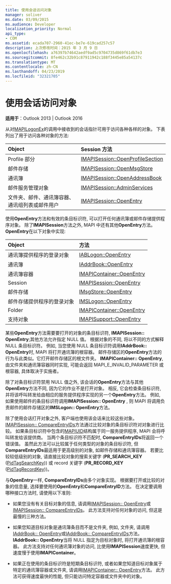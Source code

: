 ```yaml
---
title: 使用会话访问对象
manager: soliver
ms.date: 03/09/2015
ms.audience: Developer
localization_priority: Normal
api_type:
- COM
ms.assetid: ecada707-2960-41ec-be7e-619cad257c57
description: 上次修改时间：2015 年 3 月 9 日
ms.openlocfilehash: a76397b74642aedf9ad5c9704735d869f61db7e3
ms.sourcegitcommit: 8fe462c32b91c87911942c188f3445e85a54137c
ms.translationtype: MT
ms.contentlocale: zh-CN
ms.lasthandoff: 04/23/2019
ms.locfileid: "32321705"
---
```

# <a name="accessing-objects-by-using-the-session"></a>使用会话访问对象

  
  
**适用于**：Outlook 2013 | Outlook 2016 
  
从对[MAPILogonEx](mapilogonex.md)的调用中接收到的会话指针可用于访问各种各样的对象。 下表列出了用于访问各种对象的方法: 
  
|**Object**|**Session 方法**|
|:-----|:-----|
|Profile 部分  <br/> |[IMAPISession::OpenProfileSection](imapisession-openprofilesection.md) <br/> |
|邮件存储  <br/> |[IMAPISession::OpenMsgStore](imapisession-openmsgstore.md) <br/> |
|通讯簿  <br/> |[IMAPISession::OpenAddressBook](imapisession-openaddressbook.md) <br/> |
|邮件服务管理对象  <br/> |[IMAPISession::AdminServices](imapisession-adminservices.md) <br/> |
|文件夹、邮件、通讯簿容器、通讯组列表或邮件用户  <br/> |[IMAPISession::OpenEntry](imapisession-openentry.md) <br/> |
   
使用**OpenEntry**方法和有效的条目标识符, 可以打开任何通讯簿或邮件存储提供程序对象。 除了**IMAPISession**方法之外, MAPI 中还有其他**OpenEntry**方法。 **OpenEntry**在以下对象中实现: 
  
|**Object**|**方法**|
|:-----|:-----|
|通讯簿提供程序的登录对象  <br/> |[IABLogon::OpenEntry](iablogon-openentry.md) <br/> |
|通讯簿  <br/> |[IAddrBook::OpenEntry](iaddrbook-openentry.md) <br/> |
|通讯簿容器  <br/> |[IMAPIContainer::OpenEntry](imapicontainer-openentry.md) <br/> |
|Session  <br/> |[IMAPISession::OpenEntry](imapisession-openentry.md) <br/> |
|邮件存储  <br/> |[IMsgStore::OpenEntry](imsgstore-openentry.md) <br/> |
|邮件存储提供程序的登录对象  <br/> |[IMSLogon::OpenEntry](imslogon-openentry.md) <br/> |
|Folder  <br/> |[IMAPIContainer::OpenEntry](imapicontainer-openentry.md) <br/> |
|支持对象  <br/> |[IMAPISupport::OpenEntry](imapisupport-openentry.md) <br/> |
   
某些**OpenEntry**方法需要要打开的对象的条目标识符, **IMAPISession:: OpenEntry**;其他方法允许指定 NULL 值。 根据对象的不同, 将以不同的方式解释 NULL 条目标识符。 例如, 当您使用 NULL 条目标识符调用**IAddrBook:: OpenEntry**时, MAPI 将打开通讯簿的根容器。 邮件存储区的**OpenEntry**方法的行为与此类似。它打开邮件存储区的根文件夹。 **IMAPIContainer:: OpenEntry**, 由文件夹和通讯簿容器同时实现, 可能会返回 MAPI_E_INVALID_PARAMETER 或根容器, 具体取决于实施者。 
  
除了对条目标识符禁用 NULL 值之外, 该会话的**OpenEntry**方法与其他**OpenEntry**方法不同, 因为它的作业不是打开对象。 相反, 它会检查条目标识符, 并将该呼叫转发给由相应的服务提供程序实现的另一个**OpenEntry**方法。 例如, 如果使用邮件的条目标识符调用**IMAPISession:: OpenEntry** , 则 MAPI 将调用负责邮件的邮件存储区的**IMSLogon:: OpenEntry**方法。 
  
除了使用会话打开对象之外, 客户端也使用该会话来比较这些对象。 [IMAPISession:: CompareEntryIDs](imapisession-compareentryids.md)方法通过比较对象的条目标识符对对象进行比较。 如果条目标识符中包含的[MAPIUID](mapiuid.md)结构属于同一服务提供程序, MAPI 会将呼叫转发给该提供商。 当两个条目标识符不匹配时, **CompareEntryIDs**将返回一个错误值。 虽然此方法可以比较属于任何类型的对象的条目标识符, 但**CompareEntryIDs**最适用于更高级别的对象, 如邮件存储和通讯簿容器。 若要比较较低级别的对象, 请直接比较对象的搜索关键字 (**PR_SEARCH_KEY** ([PidTagSearchKey](pidtagsearchkey-canonical-property.md))) 或 record 关键字 (**PR_RECORD_KEY** ([PidTagRecordKey](pidtagrecordkey-canonical-property.md)))。 
  
与**OpenEntry**一样, **CompareEntryIDs**由多个对象实现。 根据要打开或比较的对象的信息量, 选择要使用的**OpenEntry**和**CompareEntryID**方法。 在决定要调用哪种接口方法时, 请使用以下准则: 
  
- 如果您没有有关目标对象的信息, 请调用[IMAPISession:: OpenEntry](imapisession-openentry.md)或[IMAPISession:: CompareEntryIDs](imapisession-compareentryids.md)。 此方法支持对任何对象的访问, 但这是最慢的三种方法。
    
- 如果您知道目标对象是通讯簿条目而不是文件夹, 例如, 文件夹, 请调用[IAddrBook:: OpenEntry](iaddrbook-openentry.md)或[IAddrBook:: CompareEntryIDs](iaddrbook-compareentryids.md)方法。 **IAddrBook:: OpenEntry**当将 NULL 指定为目标对象时, 将打开通讯簿的根容器。 此方法支持对任何通讯簿对象的访问, 比使用**IMAPISession**速度更快, 但速度慢于使用**IMAPIContainer**。
    
- 如果正在使用的条目标识符是短期条目标识符, 或者如果您知道目标对象属于特定的通讯簿容器或文件夹, 请调用[IMAPIContainer:: OpenEntry](imapicontainer-openentry.md)方法。 此方法可获得速度最快的性能, 但只能访问特定容器或文件夹中的对象。 
    

